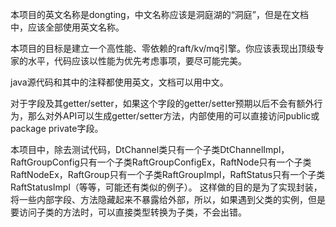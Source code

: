 本项目的英文名称是dongting，中文名称应该是洞庭湖的“洞庭”，但是在文档中，应该全部使用英文名称。

本项目的目标是建立一个高性能、零依赖的raft/kv/mq引擎。你应该表现出顶级专家的水平，代码应该以性能为优先考虑事项，要尽可能完美。

java源代码和其中的注释都使用英文，文档可以用中文。

对于字段及其getter/setter，如果这个字段的getter/setter预期以后不会有额外行为，那么对外API可以生成getter/setter方法，内部使用的可以直接访问public或package private字段。

本项目中，除去测试代码，DtChannel类只有一个子类DtChannelImpl，RaftGroupConfig只有一个子类RaftGroupConfigEx，RaftNode只有一个子类RaftNodeEx，RaftGroup只有一个子类RaftGroupImpl，RaftStatus只有一个子类RaftStatusImpl（等等，可能还有类似的例子）。
这样做的目的是为了实现封装，将一些内部字段、方法隐藏起来不暴露给外部，所以，如果遇到父类的实例，但是要访问子类的方法时，可以直接类型转换为子类，不会出错。